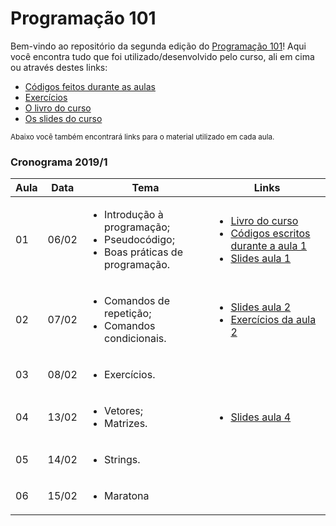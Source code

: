 # Programação 101
Bem-vindo ao repositório da segunda edição do [Programação 101](http://programacao101.com)! Aqui você encontra tudo que foi utilizado/desenvolvido pelo curso, ali em cima ou através destes links:

- [Códigos feitos durante as aulas](./codigos)
- [Exercícios](./exercicios)
- [O livro do curso](./livro)
- [Os slides do curso](./slides)

<sub>Abaixo você também encontrará links para o material utilizado em cada aula.</sub>

### Cronograma 2019/1


| Aula | Data | Tema | Links |
|------|------|------|-------|
| 01 | 06/02 | <ul><li>Introdução à programação;</li><li>Pseudocódigo;</li><li>Boas práticas de programação.</li></ul> | <ul><li>[Livro do curso]</li><li>[Códigos escritos durante a aula 1]</li><li>[Slides aula 1]</li></ul>  |
| 02 | 07/02 | <ul><li>Comandos de repetição;</li><li>Comandos condicionais.</li></ul> | <ul><li>[Slides aula 2]</li><li>[Exercícios da aula 2]</li></ul> |
| 03 | 08/02 | <ul><li>Exercícios.</li></ul> | |
| 04 | 13/02 | <ul><li>Vetores;</li><li>Matrizes.</li></ul> |<ul><li>[Slides aula 4]</li></ul> |
| 05 | 14/02 | <ul><li>Strings.</li></ul> | |
| 06 | 15/02 | <ul><li>Maratona</li></ul> | |

[Códigos escritos durante a aula 1]:./codigos/aula1
[Slides aula 1]:./slides/aula1
[Livro do curso]:./livro/Introdu%C3%A7%C3%A3o%20%C3%A0%20Programa%C3%A7%C3%A3o.pdf
[Slides aula 2]:./slides/aula2
[Exercícios da aula 2]:./exercicios/aula2
[Slides aula 4]:./slides/aula4
